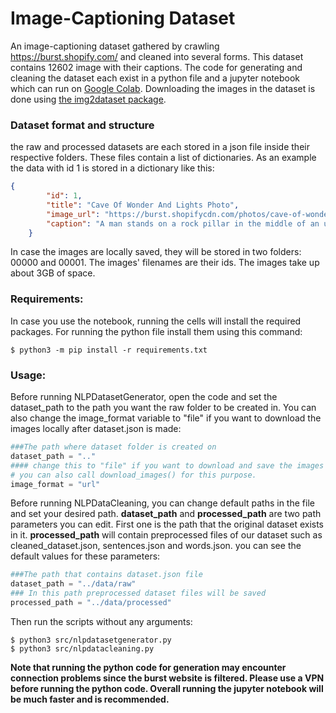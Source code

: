 # Image-Captioning Dataset
An image-captioning dataset gathered by crawling https://burst.shopify.com/ and cleaned into several forms. This dataset contains 12602 image with their captions. 
The code for generating and cleaning the dataset each exist in a python file and a jupyter notebook which can run on [Google Colab](http://colab.research.google.com/).
Downloading the images in the dataset is done using [the img2dataset package](https://github.com/rom1504/img2dataset).

### Dataset format and structure
the raw and processed datasets are each stored in a json file inside their respective folders. These files contain a list of dictionaries. As an example the data with id 1 is stored in a dictionary like this:
```json
{
        "id": 1,
        "title": "Cave Of Wonder And Lights Photo",
        "image_url": "https://burst.shopifycdn.com/photos/cave-of-wonder-and-lights.jpg",
        "caption": "A man stands on a rock pillar in the middle of an underground cave, a large ray of light casts down on him from an opening in the earth above."
    }
```
In case the images are locally saved, they will be stored in two folders: 00000 and 00001. The images' filenames are their ids. The images take up about 3GB of space.

### Requirements:
In case you use the notebook, running the cells will install the required packages. For running the python file install them using this command:

    $ python3 -m pip install -r requirements.txt 

### Usage:
Before running NLPDatasetGenerator, open the code and set the dataset_path to the path you want the raw folder to be created in. You can also change the image_format variable to "file" if you want to download the images locally after dataset.json is made:
```python
###The path where dataset folder is created on
dataset_path = ".."
#### change this to "file" if you want to download and save the images locally after dataset.json is made. 
# you can also call download_images() for this purpose.
image_format = "url"
```
Before running NLPDataCleaning, you can change default paths in the file and set your desired path. **dataset_path** and **processed_path** are two path parameters you can edit. First one is the path that the original dataset exists in it. **processed_path** will contain preprocessed files of our dataset such as cleaned_dataset.json, sentences.json and words.json. you can see the default values for these parameters:
```python
###The path that contains dataset.json file
dataset_path = "../data/raw"
### In this path preprocessed dataset files will be saved
processed_path = "../data/processed"
```

Then run the scripts without any arguments:

    $ python3 src/nlpdatasetgenerator.py
    $ python3 src/nlpdatacleaning.py

**Note that running the python code for generation may encounter connection problems since the burst website is filtered. Please use a VPN before running the python code. 
Overall running the jupyter notebook will be much faster and is recommended.**
